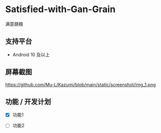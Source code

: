 # Satisfied-with-Gan-Grain
满意赣粮
## 支持平台
- Android 10 及以上
## 屏幕截图
https://github.com/Mu-L/Kazumi/blob/main/static/screenshot/img_1.png
## 功能 / 开发计划
- [x] 功能1
- [ ] 功能2


